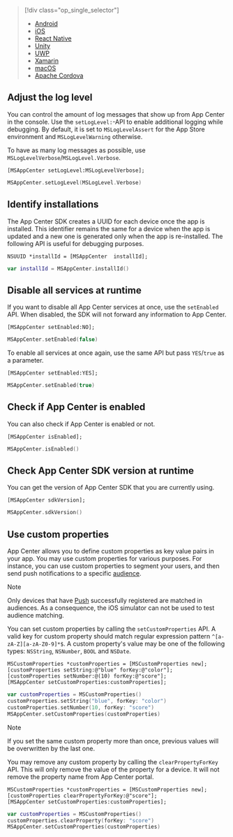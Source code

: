 > [!div  class="op_single_selector"]
> * [Android](android.md)
> * [iOS](ios.md)
> * [React Native](react-native.md)
> * [Unity](unity.md)
> * [UWP](uwp.md)
> * [Xamarin](xamarin.md)
> * [macOS](macos.md)
> * [Apache Cordova](cordova.md)

## Adjust the log level

You can control the amount of log messages that show up from App Center in the console. Use the `setLogLevel:`-API to enable additional logging while debugging. By default, it is set to `MSLogLevelAssert` for the App Store environment and `MSLogLevelWarning` otherwise.

To have as many log messages as possible, use `MSLogLevelVerbose`/`MSLogLevel.Verbose`.

```objc
[MSAppCenter setLogLevel:MSLogLevelVerbose];
```
```swift
MSAppCenter.setLogLevel(MSLogLevel.Verbose)
```

## Identify installations

The App Center SDK creates a UUID for each device once the app is installed. This identifier remains the same for a device when the app is updated and a new one is generated only when the app is re-installed. The following API is useful for debugging purposes.

```objc
NSUUID *installId = [MSAppCenter  installId];
```
```swift
var installId = MSAppCenter.installId()
```

## Disable all services at runtime

If you want to disable all App Center services at once, use the `setEnabled` API. When disabled, the SDK will not forward any information to App Center.

```objc
[MSAppCenter setEnabled:NO];
```
```swift
MSAppCenter.setEnabled(false)
```

To enable all services at once again, use the same API but pass `YES`/`true` as a parameter.

```objc
[MSAppCenter setEnabled:YES];
```
```swift
MSAppCenter.setEnabled(true)
```

## Check if App Center is enabled

You can also check if App Center is enabled or not.

```objc
[MSAppCenter isEnabled];
```
```swift
MSAppCenter.isEnabled()
```

## Check App Center SDK version at runtime

You can get the version of App Center SDK that you are currently using.

```objc
[MSAppCenter sdkVersion];
```
```swift
MSAppCenter.sdkVersion()
```

## Use custom properties

App Center allows you to define custom properties as key value pairs in your app. You may use custom properties for various purposes. For instance, you can use custom properties to segment your users, and then send push notifications to a specific [audience](~/push/audiences.md).

> [!NOTE]
> Only devices that have [Push](../push/ios.md) successfully registered are matched in audiences.
> As a consequence, the iOS simulator can not be used to test audience matching.

You can set custom properties by calling the `setCustomProperties` API. A valid key for custom property should match regular expression pattern `^[a-zA-Z][a-zA-Z0-9]*$`. A custom property's value may be one of the following types: `NSString`, `NSNumber`, `BOOL` and `NSDate`.

```objc
MSCustomProperties *customProperties = [MSCustomProperties new];
[customProperties setString:@"blue" forKey:@"color"];
[customProperties setNumber:@(10) forKey:@"score"];
[MSAppCenter setCustomProperties:customProperties];
```
```swift
var customProperties = MSCustomProperties()
customProperties.setString("blue", forKey: "color")
customProperties.setNumber(10, forKey: "score")
MSAppCenter.setCustomProperties(customProperties)
```

> [!NOTE]
> If you set the same custom property more than once, previous values will be overwritten by the last one.

You may remove any custom property by calling the `clearPropertyForKey` API. This will only remove the value of the property for a device. It will not remove the property name from App Center portal.

```objc
MSCustomProperties *customProperties = [MSCustomProperties new];
[customProperties clearPropertyForKey:@"score"];
[MSAppCenter setCustomProperties:customProperties];
```
```swift
var customProperties = MSCustomProperties()
customProperties.clearProperty(forKey: "score")
MSAppCenter.setCustomProperties(customProperties)
```
